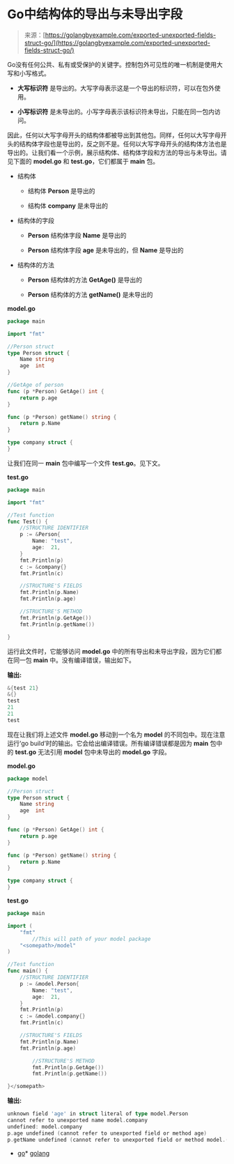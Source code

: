 <!--yml

category: 未分类

date: 2024-10-13 06:19:34

-->

# Go中结构体的导出与未导出字段

> 来源：[https://golangbyexample.com/exported-unexported-fields-struct-go/](https://golangbyexample.com/exported-unexported-fields-struct-go/)

Go没有任何公共、私有或受保护的关键字。控制包外可见性的唯一机制是使用大写和小写格式。

+   **大写标识符** 是导出的。大写字母表示这是一个导出的标识符，可以在包外使用。

+   **小写标识符** 是未导出的。小写字母表示该标识符未导出，只能在同一包内访问。

因此，任何以大写字母开头的结构体都被导出到其他包。同样，任何以大写字母开头的结构体字段也是导出的，反之则不是。任何以大写字母开头的结构体方法也是导出的。让我们看一个示例，展示结构体、结构体字段和方法的导出与未导出。请见下面的 **model.go** 和 **test.go**，它们都属于 **main** 包。

+   结构体

    +   结构体 **Person** 是导出的

    +   结构体 **company** 是未导出的

+   结构体的字段

    +   **Person** 结构体字段 **Name** 是导出的

    +   **Person** 结构体字段 **age** 是未导出的，但 **Name** 是导出的

+   结构体的方法

    +   **Person** 结构体的方法 **GetAge()** 是导出的

    +   **Person** 结构体的方法 **getName()** 是未导出的

**model.go**

```go
package main

import "fmt"

//Person struct
type Person struct {
    Name string
    age  int
}

//GetAge of person
func (p *Person) GetAge() int {
    return p.age
}

func (p *Person) getName() string {
    return p.Name
}

type company struct {
}
```

让我们在同一 **main** 包中编写一个文件 **test.go**。见下文。

**test.go**

```go
package main

import "fmt"

//Test function
func Test() {
    //STRUCTURE IDENTIFIER
    p := &Person{
        Name: "test",
        age:  21,
    }
    fmt.Println(p)
    c := &company{}
    fmt.Println(c)

    //STRUCTURE'S FIELDS
    fmt.Println(p.Name)
    fmt.Println(p.age)

    //STRUCTURE'S METHOD
    fmt.Println(p.GetAge())
    fmt.Println(p.getName())

}
```

运行此文件时，它能够访问 **model.go** 中的所有导出和未导出字段，因为它们都在同一包 **main** 中。没有编译错误，输出如下。

**输出:**

```go
&{test 21}
&{}
test
21
21
test
```

现在让我们将上述文件 **model.go** 移动到一个名为 **model** 的不同包中。现在注意运行‘go build’时的输出。它会给出编译错误。所有编译错误都是因为 **main** 包中的 **test.go** 无法引用 **model** 包中未导出的 **model.go** 字段。

**model.go**

```go
package model

//Person struct
type Person struct {
	Name string
	age  int
}

func (p *Person) GetAge() int {
    return p.age
}

func (p *Person) getName() string {
    return p.Name
}

type company struct {
}
```

**test.go**

```go
package main

import (
	"fmt"
        //This will path of your model package
	"<somepath>/model"
)

//Test function
func main() {
	//STRUCTURE IDENTIFIER
	p := &model.Person{
		Name: "test",
		age:  21,
	}
	fmt.Println(p)
	c := &model.company{}
	fmt.Println(c)

	//STRUCTURE'S FIELDS
	fmt.Println(p.Name)
	fmt.Println(p.age)

        //STRUCTURE'S METHOD
        fmt.Println(p.GetAge())
        fmt.Println(p.getName())

}</somepath>
```

**输出:**

```go
unknown field 'age' in struct literal of type model.Person
cannot refer to unexported name model.company
undefined: model.company
p.age undefined (cannot refer to unexported field or method age)
p.getName undefined (cannot refer to unexported field or method model.(*Person).getName)
```

+   [go](https://golangbyexample.com/tag/go/)*   [golang](https://golangbyexample.com/tag/golang/)
